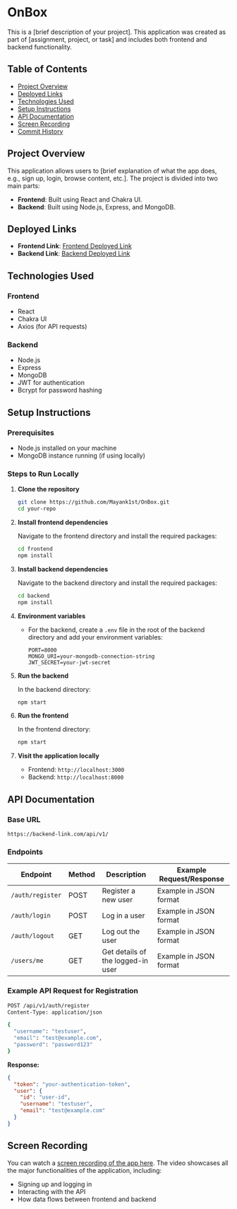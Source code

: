 # OnBox

This is a [brief description of your project]. This application was created as part of [assignment, project, or task] and includes both frontend and backend functionality.

## Table of Contents

- [Project Overview](#project-overview)
- [Deployed Links](#deployed-links)
- [Technologies Used](#technologies-used)
- [Setup Instructions](#setup-instructions)
- [API Documentation](#api-documentation)
- [Screen Recording](#screen-recording)
- [Commit History](#commit-history)

## Project Overview

This application allows users to [brief explanation of what the app does, e.g., sign up, login, browse content, etc.]. The project is divided into two main parts:

- **Frontend**: Built using React and Chakra UI.
- **Backend**: Built using Node.js, Express, and MongoDB.

## Deployed Links

- **Frontend Link**: [Frontend Deployed Link](http://localhost:3000/)  
- **Backend Link**: [Backend Deployed Link](http://localhost:8000)

## Technologies Used

### Frontend

- React
- Chakra UI
- Axios (for API requests)

### Backend

- Node.js
- Express
- MongoDB
- JWT for authentication
- Bcrypt for password hashing

## Setup Instructions

### Prerequisites

- Node.js installed on your machine
- MongoDB instance running (if using locally)

### Steps to Run Locally

1. **Clone the repository**

   ```bash
   git clone https://github.com/Mayank1st/OnBox.git
   cd your-repo
   ```

2. **Install frontend dependencies**

   Navigate to the frontend directory and install the required packages:

   ```bash
   cd frontend
   npm install
   ```

3. **Install backend dependencies**

   Navigate to the backend directory and install the required packages:

   ```bash
   cd backend
   npm install
   ```

4. **Environment variables**

   - For the backend, create a `.env` file in the root of the backend directory and add your environment variables:

     ```
     PORT=8000
     MONGO_URI=your-mongodb-connection-string
     JWT_SECRET=your-jwt-secret
     ```

5. **Run the backend**

   In the backend directory:

   ```bash
   npm start
   ```

6. **Run the frontend**

   In the frontend directory:

   ```bash
   npm start
   ```

7. **Visit the application locally**

   - Frontend: `http://localhost:3000`
   - Backend: `http://localhost:8000`

## API Documentation

### Base URL

`https://backend-link.com/api/v1/`

### Endpoints

| Endpoint          | Method | Description                        | Example Request/Response |
| ----------------- | ------ | ---------------------------------- | ------------------------ |
| `/auth/register`  | POST   | Register a new user                | Example in JSON format    |
| `/auth/login`     | POST   | Log in a user                      | Example in JSON format    |
| `/auth/logout`    | GET    | Log out the user                   | Example in JSON format    |
| `/users/me`       | GET    | Get details of the logged-in user  | Example in JSON format    |

### Example API Request for Registration

```bash
POST /api/v1/auth/register
Content-Type: application/json

{
  "username": "testuser",
  "email": "test@example.com",
  "password": "password123"
}
```

**Response:**

```json
{
  "token": "your-authentication-token",
  "user": {
    "id": "user-id",
    "username": "testuser",
    "email": "test@example.com"
  }
}
```

## Screen Recording

You can watch a [screen recording of the app here](https://screen-recording-link.com). The video showcases all the major functionalities of the application, including:

- Signing up and logging in
- Interacting with the API
- How data flows between frontend and backend


